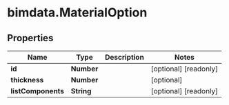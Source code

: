# bimdata.MaterialOption

## Properties

Name | Type | Description | Notes
------------ | ------------- | ------------- | -------------
**id** | **Number** |  | [optional] [readonly] 
**thickness** | **Number** |  | [optional] 
**listComponents** | **String** |  | [optional] [readonly] 


